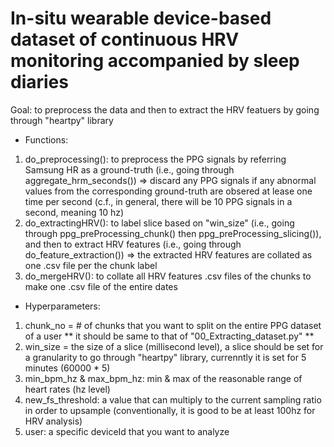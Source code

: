 # In-situ wearable device-based dataset of continuous HRV monitoring accompanied by sleep diaries

Goal: to preprocess the data and then to extract the HRV featuers by going through "heartpy" library

- Functions:
1) do_preprocessing(): to preprocess the PPG signals by referring Samsung HR as a ground-truth (i.e., going through aggregate_hrm_seconds()) => discard any PPG signals if any abnormal values from the corresponding ground-truth are obsered at lease one time per second (c.f., in general, there will be 10 PPG signals in a second, meaning 10 hz)
2) do_extractingHRV(): to label slice based on "win_size" (i.e., going through ppg_preProcessing_chunk() then ppg_preProcessing_slicing()), and then to extract HRV features (i.e., going through do_feature_extraction()) => the extracted HRV features are collated as one .csv file per the chunk label
3) do_mergeHRV(): to collate all HRV features .csv files of the chunks to make one .csv file of the entire dates

- Hyperparameters:
1) chunk_no = # of chunks that you want to split on the entire PPG dataset of a user ** it should be same to that of "00_Extracting_dataset.py" **
2) win_size = the size of a slice (millisecond level), a slice should be set for a granularity to go through "heartpy" library, currenntly it is set for 5 minutes (60000 * 5)
3) min_bpm_hz & max_bpm_hz: min & max of the reasonable range of heart rates (hz level)
4) new_fs_threshold: a value that can multiply to the current sampling ratio in order to upsample (conventionally, it is good to be at least 100hz for HRV analysis)
5) user: a specific deviceId that you want to analyze


